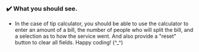 
### :heavy_check_mark: What you should see.
- In the case of tip calculator, you should be able to use the calculator to enter an amount of a bill, the number of people who will split the bill, and a selection as to how the service went.
And also provide a "reset" button to clear all fields.
Happy coding! (^_^)
